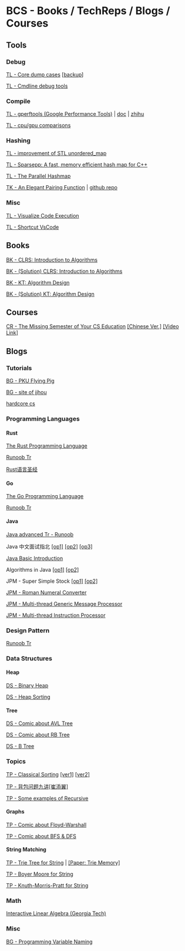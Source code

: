 # BCS - Books / TechReps / Blogs / Courses

## Tools

### Debug

[TL - Core dump cases](https://github.com/EdwardTex/references_for_my_phd/blob/main/bcs/tl_coredump.md) [[backup](https://www.cnblogs.com/zhenjing/archive/2011/01/26/memory_overwrite.html)]

[TL - Cmdline debug tools](https://zhuanlan.zhihu.com/p/32843449)

### Compile

[TL - gperftools (Google Performance Tools)](https://github.com/gperftools/gperftools) | [doc](https://gperftools.github.io/gperftools/cpuprofile.html) | [zhihu](https://zhuanlan.zhihu.com/p/129380947)

[TL - cpu/gpu comparisons](https://www.cpu-monkey.com/en/)

### Hashing

[TL - improvement of STL unordered_map](https://zhuanlan.zhihu.com/p/614105687)

[TL - Sparsepp: A fast, memory efficient hash map for C++](https://github.com/greg7mdp/sparsepp)

[TL - The Parallel Hashmap](https://github.com/greg7mdp/parallel-hashmap)

[TK - An Elegant Pairing Function](http://szudzik.com/ElegantPairing.pdf) | [github repo](https://github.com/ccapo/elegant-pair)

### Misc

[TL - Visualize Code Execution](https://pythontutor.com/)

[TL - Shortcut VsCode](https://code.visualstudio.com/docs/getstarted/keybindings#_keyboard-shortcuts-reference)



## Books

[BK - CLRS: Introduction to Algorithms](https://github.com/EdwardTex/References-for-Graph-Problem/blob/main/bcs/bcs_bktr/bcs_bk_IntroAlgo.pdf)

[BK - (Solution) CLRS: Introduction to Algorithms](https://sites.math.rutgers.edu/~ajl213/CLRS/CLRS.html)

[BK - KT: Algorithm Design](https://github.com/EdwardTex/References-for-Graph-Problem/blob/main/bcs/bcs_bktr/bcs_bk_algoDesign.pdf)

[BK - (Solution) KT: Algorithm Design](https://github.com/EdwardTex/References-for-Graph-Problem/blob/main/bcs/bcs_bktr/bcs_bk_algoDesignSol.pdf)


## Courses

[CR - The Missing Semester of Your CS Education]() [[Chinese Ver.]](https://missing-semester-cn.github.io/) [[Video Link]](https://www.youtube.com/playlist?list=PLyzOVJj3bHQuloKGG59rS43e29ro7I57J)



## Blogs

### Tutorials

[BG - PKU Flying Pig](https://github.com/PKUFlyingPig/pku-cs-self-learning)

[BG - site of jjhou](http://boolan.com/jjhou/)

[hardcore cs](https://github.com/spring2go/cs_study_plan)

### Programming Languages

#### Rust

[The Rust Programming Language](https://doc.rust-lang.org/book/title-page.html)

[Runoob Tr](https://www.runoob.com/rust/rust-tutorial.html)

[Rust语言圣经](https://github.com/sunface/rust-course)

#### Go

[The Go Programming Language](https://beyondkmp.com/books/golang/The.Go.Programming.Language.pdf)

[Runoob Tr](https://www.runoob.com/go/go-tutorial.html)

#### Java

[Java advanced Tr - Runoob](https://www.runoob.com/java/java-data-structures.html)

Java 中文面试指北 [[op1]](https://github.com/Snailclimb/JavaGuide) [[op2]](https://hadyang.github.io/interview/) [[op3]](https://github.com/gzc426/Java-Interview)

[Java Basic Introduction](https://github.com/JackChan1999/Java_Basic_Introduction)

Algorithms in Java [[op1]](https://github.com/bianxinhuan/Play-with-Algorithms/tree/master) [[op2]](https://github.com/h2pl/leetcode)

JPM - Super Simple Stock [[op1]](https://github.com/omikron15/JP-Morgan-Java) [[op2]](https://github.com/codecrocodile/super-simple-stocks)

[JPM - Roman Numeral Converter](https://github.com/codecrocodile/roman-numeral-converter)

[JPM - Multi-thread Generic Message Processor](https://github.com/codecrocodile/multi-threaded-generic-processor)

[JPM - Multi-thread Instruction Processor](https://github.com/codecrocodile/multi-threaded-instruction-processor)



### Design Pattern

[Runoob Tr](https://www.runoob.com/design-pattern/design-pattern-tutorial.html)



### Data Structures

#### Heap

[DS - Binary Heap](https://mp.weixin.qq.com/s/TKRtF2dAtH7VuNs-FC4awA)

[DS - Heap Sorting](https://mp.weixin.qq.com/s/B0ImTjuQJiR7ahRzBpslcg)

#### Tree

[DS - Comic about AVL Tree](https://mp.weixin.qq.com/s/dYP5-fM22BgM3viWg4V44A)

[DS - Comic about RB Tree](https://mp.weixin.qq.com/s/p_fEMMNjlnPbbwY9dDQMAQ)

[DS - B Tree](https://mp.weixin.qq.com/s?__biz=Mzg2NzA4MTkxNQ==&mid=2247486101&idx=1&sn=980f6dfb7643a9ff4f5a661d4a496046&chksm=ce404141f937c85750232523583435e97f3965a3761fa327e5d79e2b720dfced1a1dfc731d3b&token=1321503479&lang=zh_CN#rd)

### Topics

[TP - Classical Sorting]() [[ver1]](https://mp.weixin.qq.com/s/IAZnN00i65Ad3BicZy5kzQ) [[ver2]](https://www.cxyxiaowu.com/725.html)

[TP - 背包问题九讲[崔添翼]](https://github.com/tianyicui/pack/blob/master/V2.pdf)

[TP - Some examples of Recursive](https://mp.weixin.qq.com/s/mJ_jZZoak7uhItNgnfmZvQ)

#### Graphs

[TP - Comic about Floyd-Warshall](https://mp.weixin.qq.com/s/qnPSzv_xWSZN0VpdUgwvMg)

[TP - Comic about BFS & DFS](https://mp.weixin.qq.com/s/WA5hQXkcACIarcdVnRnuiw)

#### String Matching

[TP - Trie Tree for String](https://mp.weixin.qq.com/s/ZYtU4v9y2KMLT0d2X_MIZQ) | [[Paper: Trie Memory]](https://dl.acm.org/doi/pdf/10.1145/367390.367400)

[TP - Boyer Moore for String](https://mp.weixin.qq.com/s/ZYtU4v9y2KMLT0d2X_MIZQ)

[TP - Knuth-Morris-Pratt for String](https://mp.weixin.qq.com/s?__biz=Mzg2NzA4MTkxNQ==&mid=2247485226&idx=1&sn=11318aed06e7b24120256cb3d6c4456d&scene=21#wechat_redirect)

### Math

[Interactive Linear Algebra (Georgia Tech)](https://textbooks.math.gatech.edu/ila/index.html)


### Misc

[BG - Programming Variable Naming](http://hzwer.com/9160.html)

